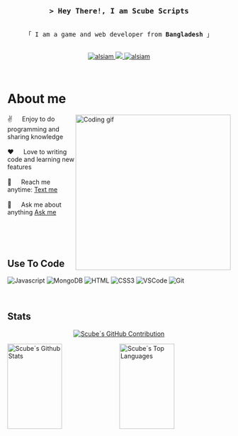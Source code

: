 
<!-- Intro  -->
<h3 align="center">
        <samp>&gt; Hey There!, I am
                <b><a>Scube Scripts</a></b>
        </samp>
</h3>


<p align="center"> 
  <samp>
    <br>
    「 I am a game and web developer from <b>Bangladesh</b> 」
    <br>
    <br>
  </samp>
</p>

<p align="center">
 <a href="https://scubescripts.com" target="blank">
  <img src="https://img.shields.io/badge/Website-DC143C?style=for-the-badge&logo=medium&logoColor=white" alt="alsiam" />
 </a>
 <a href="https://twitter.com/scubescripts" target="_blank">
  <img src="https://img.shields.io/badge/Twitter-1DA1F2?style=for-the-badge&logo=twitter&logoColor=white" />
 </a>
 <a href="https://instagram.com/" target="_blank">
  <img src="https://img.shields.io/badge/Instagram-fe4164?style=for-the-badge&logo=instagram&logoColor=white" alt="alsiam" />
 </a> 
</p>
<br />

<!-- About Section -->
 # About me
 
<p>
 <img align="right" width="350" src="/assets/programmer.gif" alt="Coding gif" />
  
 ✌️ &emsp; Enjoy to do programming and sharing knowledge <br/><br/>
 ❤️ &emsp; Love to writing code and learning new features<br/><br/>
 📧 &emsp; Reach me anytime: [Text me](https://discord.com/invite/Mqgewse3Yc)<br/><br/>
 💬 &emsp; Ask me about anything [Ask me](https://discord.com/invite/Mqgewse3Yc)

</p>

<br/>
<br/>
<br/>

## Use To Code

![Javascript](https://img.shields.io/badge/Javascript-F0DB4F?style=for-the-badge&labelColor=black&logo=javascript&logoColor=F0DB4F)
![MongoDB](https://img.shields.io/badge/MongoDB-4EA94B?style=for-the-badge&logo=mongodb&logoColor=white)
![HTML](https://img.shields.io/badge/HTML5-E34F26?style=for-the-badge&logo=html5&logoColor=white)
![CSS3](https://img.shields.io/badge/CSS3-1572B6?style=for-the-badge&logo=css3&logoColor=white)
![VSCode](https://img.shields.io/badge/Visual_Studio-0078d7?style=for-the-badge&logo=visual%20studio&logoColor=white)
![Git](https://img.shields.io/badge/Git-F05032?style=for-the-badge&logo=git&logoColor=white)

<br/>

## Stats

<p align="center">
  <a href="https://github.com/scubescripts">
    <img src="https://github-profile-summary-cards.vercel.app/api/cards/profile-details?username=scubescripts&theme=radical" alt="Scube´s GitHub Contribution"/>
  </a>
</p>

<a> 
    <a href="https://github.com/scubescripts"><img alt="Scube´s Github Stats" src="https://denvercoder1-github-readme-stats.vercel.app/api?username=scubescripts&show_icons=true&count_private=true&theme=react&border_color=0080FF&bg_color=0D1117&title_color=0080FF&icon_color=F8D866" height="192px" width="49.5%"/></a>
  <a href="https://github.com/scubescripts"><img alt="Scube´s Top Languages" src="https://denvercoder1-github-readme-stats.vercel.app/api/top-langs/?username=scubescripts&langs_count=8&layout=compact&theme=react&border_color=0080FF&bg_color=0D1117&title_color=0080FF&icon_color=F8D866" height="192px" width="49.5%"/></a>
  <br/>
</a>
